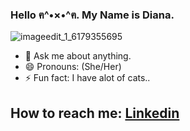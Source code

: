 ### Hello ฅ^•×•^ฅ. My Name is Diana. 



![imageedit_1_6179355695](https://user-images.githubusercontent.com/22809173/171272188-5f59dd5b-2187-40ac-9f03-443d654b9666.gif)


- 💬 Ask me about anything.
- 😄 Pronouns: (She/Her)
- ⚡ Fun fact: I have alot of cats..

## How to reach me: [Linkedin](https://www.linkedin.com/in/dianapalafox/)
